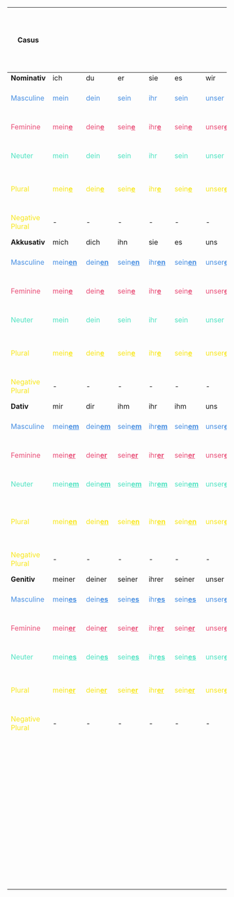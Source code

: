 <style>
blue { color: #4A90E2 }
red { color: #E94E77 }
green { color: #50E3C2 }
yellow { color: #F8E71C }
</style>

| **Casus**                        |                                          |                                        |                                     |                                     |                                     |                                    |                                    |                                    |                                  | **Relative<br>Pronomen**             | **Demonstrativartikel**                                | **Adjective:<br>Bestimmte / Definitem<br>Artikel**                                                                                          | **Adjective:<br>Unbestimmte / Indefinitem<br>Artikel**                                                                                                                                                                                              | **Adjective:<br>Ohne / Null<br>Artikel**                           | **Adjektiv als Nomen:<br>Bestimmte / Definitem<br>Artikel**                              | **Adjektiv als Nomen:<br>Unbestimmte / Indefinitem<br>Artikel**                           | **Komparativ**                                                    | **Superlativ**                                                   | **Welch**                                                |
|----------------------------------|------------------------------------------|----------------------------------------|-------------------------------------|-------------------------------------|-------------------------------------|------------------------------------|------------------------------------|------------------------------------|----------------------------------|--------------------------------------|--------------------------------------------------------|---------------------------------------------------------------------------------------------------------------------------------------------|-----------------------------------------------------------------------------------------------------------------------------------------------------------------------------------------------------------------------------------------------------|--------------------------------------------------------------------|------------------------------------------------------------------------------------------|-------------------------------------------------------------------------------------------|-------------------------------------------------------------------|------------------------------------------------------------------|----------------------------------------------------------|
| **Nominativ**                    | ich                                      | du                                     | er                                  | sie                                 | es                                  | wir                                | ihr                                | sie                                | Sie                              |                                      | -                                                      | -                                                                                                                                           | -                                                                                                                                                                                                                                                   | -                                                                  | -                                                                                        | -                                                                                         |                                                                   |                                                                  |  -                                                       |
| <blue>Masculine</blue>           | <blue>mein</blue>                        | <blue>dein</blue>                      | <blue>sein</blue>                   | <blue>ihr</blue>                    | <blue>sein</blue>                   | <blue>unser</blue>                 | <blue>euer</blue>                  | <blue>ihr</blue>                   | <blue>Ihr</blue>                 | <blue>der</blue>                     | <blue>dies<u><b>er</b></u> Mann</blue>                 | <blue>der gross<u><b>e</u></b> Mann</blue>                                                                                                  | <blue>ein gross<u><b>er</u></b> Mann</blue>                                                                                                                                                                                                         | <blue>gross<u><b>er</u></b> Mann</blue>                            | <blue>der <u><b>G</b></u>ross<u><b>e</u></b> Mann</blue>                                 | <blue>ein <u><b>G</b></u>ross<u><b>er</u></b> Mann</blue>                                 | <blue>der gr<u><b>ö</b></u>ss<u><b>erer</b></u> Mann</blue>       | <blue>der gr<u><b>ö</b></u>ss<u><b>te</b></u> Mann</blue>        |  <blue>welch<u><b>er</b></u> Mann</blue>                 |
| <red>Feminine</red>              | <red>mein<u><b>e</b></u></red>           | <red>dein<u><b>e</b></u></red>         | <red>sein<u><b>e</u></b></red>      | <red>ihr<u><b>e</u></b></red>       | <red>sein<u><b>e</u></b></red>      | <red>unser<u><b>e</u></b></red>    | <red>euer<u><b>e</u></b></red>     | <red>ihr<u><b>e</u></b></red>      | <red>Ihr<u><b>e</u></b></red>    | <red>die</red>                       | <red>dies<u><b>e</b></u> Frau</red>                    | <red>die gross<u><b>e</u></b> Frau</red>                                                                                                    | <red>ein<u><b>e</u></b> gross<u><b>e</u></b> Frau</red>                                                                                                                                                                                             | <red>gross<u><b>e</u></b> Frau</red>                               | <red>die <u><b>G</b></u>ross<u><b>e</u></b> Frau</red>                                   | <red>eine <u><b>G</b></u>ross<u><b>e</u></b> Frau</red>                                   | <red>die gr<u><b>ö</b></u>ss<u><b>ere</b></u> Frau</red>          | <red>die gr<u><b>ö</b></u>ss<u><b>te</b></u> Frau</red>          |  <red>welch<u><b>e</b></u> Frau</red>                    |
| <green>Neuter</green>            | <green>mein</green>                      | <green>dein</green>                    | <green>sein</green>                 | <green>ihr</green>                  | <green>sein</green>                 | <green>unser</green>               | <green>euer</green>                | <green>ihr</green>                 | <green>Ihr</green>               | <green>das</green>                   | <green>dies<u><b>es</b></u> Auto</green>               | <green>das gross<u><b>e</u></b> Auto</green>                                                                                                | <green>ein gross<u><b>es</u></b> Auto</green>                                                                                                                                                                                                       | <green>gross<u><b>es</u></b> Auto</green>                          | -                                                                                        | -                                                                                         | <green>das gr<u><b>ö</b></u>ss<u><b>eres</b></u> Auto</green>     | <green>das gr<u><b>ö</b></u>ss<u><b>te</b></u> Auto</green>      |  <green>welch<u><b>es</b></u> Auto</green>               |
| <yellow>Plural</yellow>          | <yellow>mein<u><b>e</b></u></b></yellow> | <yellow>dein<u><b>e</b></u></yellow>   | <yellow>sein<u><b>e</u></yellow>    | <yellow>ihr<u><b>e</u></yellow>     | <yellow>sein<u><b>e</u></yellow>    | <yellow>unser<u><b>e</u></yellow>  | <yellow>euer<u><b>e</u></yellow>   | <yellow>ihr<u><b>e</u></yellow>    | <yellow>Ihr<u><b>e</u></yellow>  | <yellow>die</yellow>                 | <yellow>dies<u><b>e</b></u> Leute</yellow>             | <yellow>die gross<u><b>en</b></u> Leute</yellow>                                                                                            | <yellow>gross<u><b>e</b></u> Leute</yellow><br><yellow>mein<u><b>e</b></u> gross<u><b>en</b></u> Leute</yellow>                                                                                                                                     | <yellow>gross<u><b>e</b></u> Leute</yellow>                        | <yellow>die <u><b>G</b></u>ross<u><b>en</b></u> Leute</yellow>                           | <yellow><u><b>G</b></u>ross<u><b>en</b></u> Leute</yellow>                                | <yellow>die gr<u><b>ö</b></u>ss<u><b>ere</b></u> Leute</yellow>   | <yellow>die gr<u><b>ö</b></u>ss<u><b>ten</b></u> Leute</yellow>  |  <yellow>welch<u><b>e</b></u> Leute</yellow>             |
| <yellow>Negative Plural</yellow> | -                                        | -                                      | -                                   | -                                   | -                                   | -                                  | -                                  | -                                  | -                                | -                                    | -                                                      | -                                                                                                                                           | <yellow>keine gross<u><b>en</u> Leute</yellow>                                                                                                                                                                                                      | <yellow>keine gross<u><b>en</b></u> Leute</yellow>                 | <yellow>keine <u><b>G</b></u>ross<u><b>en</b></u> Leute</yellow>                         | <yellow>keine <u><b>G</b></u>ross<u><b>en</b></u> Leute</yellow>                          | -                                                                 | -                                                                |  -                                                       |
| **Akkusativ**                    | mich                                     | dich                                   | ihn                                 | sie                                 | es                                  | uns                                | euch                               | sie                                | Sie                              |                                      | -                                                      | -                                                                                                                                           | -                                                                                                                                                                                                                                                   | -                                                                  | -                                                                                        | -                                                                                         |                                                                   |                                                                  |  -                                                       |
| <blue>Masculine</blue>           | <blue>mein<u><b>en</b></u></blue>        | <blue>dein<u><b>en</b></u></blue>      | <blue>sein<u><b>en</u></blue>       | <blue>ihr<u><b>en</u></blue>        | <blue>sein<u><b>en</u></blue>       | <blue>unser<u><b>en</u></blue>     | <blue>euer<u><b>en</u></blue>      | <blue>ihr<u><b>en</u></blue>       | <blue>Ihr<u><b>en</u></blue>     | <blue>de<u><b>n</u></b></blue>       | <blue>dies<u><b>en</b></u> Mann</blue>                 | <blue>de<u><b>n</u></b> gross<u><b>en</b></u> Mann</blue>                                                                                   | <blue>ein<u><b>en</u></b> gross<u><b>en</b></u> Mann</blue>                                                                                                                                                                                         | <blue>gross<u><b>en</b></u> Mann</blue>                            | <blue>de<u><b>n</u></b> <u><b>G</b></u>ross<u><b>en</b></u> Mann</blue>                  | <blue>einen Gross<u><b>en</b></u> Mann</blue>                                             | <blue>den gr<u><b>ö</b></u>ss<u><b>eren</b></u> Mann</blue>       | <blue>den gr<u><b>ö</b></u>ss<u><b>ten</b></u> Mann</blue>       |  <blue>welch<u><b>en</b></u> Mann</blue>                 |
| <red>Feminine</red>              | <red>mein<u><b>e</b></u></red>           | <red>dein<u><b>e</b></u></red>         | <red>sein<u><b>e</u></red>          | <red>ihr<u><b>e</u></red>           | <red>sein<u><b>e</u></red>          | <red>unser<u><b>e</u></red>        | <red>euer<u><b>e</u></red>         | <red>ihr<u><b>e</u></red>          | <red>Ihr<u><b>e</u></red>        | <red>die</red>                       | <red>dies<u><b>e</b></u> Frau</red>                    | <red>die gross<u><b>e</b></u> Frau</red>                                                                                                    | <red>ein<u><b>e</u></b> gross<u><b>e</b></u> Frau</red>                                                                                                                                                                                             | <red>gross<u><b>e</b></u> Frau</red>                               | <red>die <u><b>G</b></u>ross<u><b>e</b></u> Frau</red>                                   | <red>eine Gross<u><b>e</b></u> Frau</red>                                                 | <red>die gr<u><b>ö</b></u>ss<u><b>ere</b></u> Frau</red>          | <red>die gr<u><b>ö</b></u>ss<u><b>te</b></u> Frau</red>          |  <red>welch<u><b>e</b></u> Frau</red>                    |
| <green>Neuter</green>            | <green>mein</green>                      | <green>dein</green>                    | <green>sein</green>                 | <green>ihr</green>                  | <green>sein</green>                 | <green>unser</green>               | <green>euer</green>                | <green>ihr</green>                 | <green>Ihr</green>               | <green>das</green>                   | <green>dies<u><b>es</b></u> Auto</green>               | <green>das gross<u><b>e</b></u> Auto</green>                                                                                                | <green>ein gross<u><b>es</b></u> Auto</green>                                                                                                                                                                                                       | <green>gross<u><b>es</b></u> Auto</green>                          | -                                                                                        | -                                                                                         | <green>das gr<u><b>ö</b></u>ss<u><b>eres</b></u> Auto</green>     | <green>das gr<u><b>ö</b></u>ss<u><b>te</b></u> Auto</green>      |  <green>welch<u><b>es</b></u> Auto</green>               |
| <yellow>Plural</yellow>          | <yellow>mein<u><b>e</b></u></yellow>     | <yellow>dein<u><b>e</b></u></yellow>   | <yellow>sein<u><b>e</u></yellow>    | <yellow>ihr<u><b>e</u></yellow>     | <yellow>sein<u><b>e</u></yellow>    | <yellow>unser<u><b>e</u></yellow>  | <yellow>euer<u><b>e</u></yellow>   | <yellow>ihr<u><b>e</u></yellow>    | <yellow>Ihr<u><b>e</u></yellow>  | <yellow>die</yellow>                 | <yellow>dies<u><b>e</b></u> Leute</yellow>             | <yellow>die gross<u><b>en</b></u> Leute</yellow>                                                                                            | <yellow>gross<u><b>e</b></u> Leute</yellow><br><yellow>mein<u><b>e</b></u> gross<u><b>en</b></u> Leute</yellow>                                                                                                                                     | <yellow>gross<u><b>e</b></u> Leute</yellow>                        | <yellow><u><b>G</b></u>ross<u><b>en</b></u> Leute</yellow>                               | <yellow><u><b>G</b></u>ross<u><b>en</b></u> Leute</yellow>                                | <yellow>die gr<u><b>ö</b></u>ss<u><b>ere</b></u> Leute</yellow>   | <yellow>die gr<u><b>ö</b></u>ss<u><b>ten</b></u> Leute</yellow>  |  <yellow>welch<u><b>e</b></u> Leute</yellow>             |
| <yellow>Negative Plural</yellow> | -                                        | -                                      | -                                   | -                                   | -                                   | -                                  | -                                  | -                                  | -                                | -                                    | -                                                      | -                                                                                                                                           | <yellow>keine gross<u><b>en</b></u> Leute</yellow>                                                                                                                                                                                                  | <yellow>keine gross<u><b>en</b></u> Leute</yellow>                 | <yellow>keine <u><b>G</b></u>ross<u><b>en</b></u> Leute</yellow>                         | <yellow>keine Gross<u><b>en</b></u> Leute</yellow>                                        | -                                                                 | -                                                                |  -                                                       |
| **Dativ**                        | mir                                      | dir                                    | ihm                                 | ihr                                 | ihm                                 | uns                                | euch                               | ihnen                              | Ihnen                            |                                      | -                                                      | -                                                                                                                                           | -                                                                                                                                                                                                                                                   | -                                                                  | -                                                                                        | -                                                                                         |                                                                   |                                                                  |  -                                                       |
| <blue>Masculine</blue>           | <blue>mein<u><b>em</b></u></blue>        | <blue>dein<u><b>em</b></u></blue>      | <blue>sein<u><b>em</u></blue>       | <blue>ihr<u><b>em</u></blue>        | <blue>sein<u><b>em</u></blue>       | <blue>unser<u><b>em</u></blue>     | <blue>euer<u><b>em</u></blue>      | <blue>ihr<u><b>em</u></blue>       | <blue>Ihr<u><b>em</u></blue>     | <blue>de<u><b>m</u></b></blue>       | <blue>dies<u><b>em</b></u> Mann</blue>                 | <blue>de<u><b>m</u></b> gross<u><b>en</b></u> Mann</blue>                                                                                   | <blue>ein<u><b>em</u></b> gross<u><b>en</b></u> Mann</blue>                                                                                                                                                                                         | <blue>gross<u><b>em</b></u> Mann</blue>                            | <blue>de<u><b>m</u></b> <u><b>G</b></u>ross<u><b>en</b></u> Mann</blue>                  | <blue>ein<u><b>em</u></b> Gross<u><b>en</b></u> Mann</blue>                               | <blue>dem gr<u><b>ö</b></u>ss<u><b>erem</b></u> Mann</blue>       | <blue>dem gr<u><b>ö</b></u>ss<u><b>ten</b></u> Mann</blue>       |  <blue>welch<u><b>em</b></u> Mann</blue>                 |
| <red>Feminine</red>              | <red>mein<u><b>er</u></red>              | <red>dein<u><b>er</b></u></red>        | <red>sein<u><b>er</u></red>         | <red>ihr<u><b>er</u></red>          | <red>sein<u><b>er</u></red>         | <red>unser<u><b>er</u></red>       | <red>euer<u><b>er</u></red>        | <red>ihr<u><b>er</u></red>         | <red>Ihr<u><b>er</u></red>       | <red>d<u><b>er</u></b></red>         | <red>dies<u><b>er</b></u> Frau</red>                   | <red>d<u><b>er</u></b> gross<u><b>en</b></u> Frau</red>                                                                                     | <red>ein<u><b>er</u></b> gross<u><b>en</b></u> Frau</red>                                                                                                                                                                                           | <red>gross<u><b>er</b></u> Frau</red>                              | <red>d<u><b>er</b></u> <u><b>G</b></u>ross<u><b>en</b></u> Frau</red>                    | <red>ein<u><b>er</u></b> Gross<u><b>en</b></u> Frau</red>                                 | <red>der gr<u><b>ö</b></u>ss<u><b>erer</b></u> Frau</red>         | <red>der gr<u><b>ö</b></u>ss<u><b>ten</b></u> Frau</red>         |  <red>welch<u><b>er</b></u> Frau</red>                   |
| <green>Neuter</green>            | <green>mein<u><b>em</b></u></green>      | <green>dein<u><b>em</b></u></green>    | <green>sein<u><b>em</u></green>     | <green>ihr<u><b>em</u></green>      | <green>sein<u><b>em</u></green>     | <green>unser<u><b>em</u></green>   | <green>euer<u><b>em</u></green>    | <green>ihr<u><b>em</u></green>     | <green>Ihr<u><b>em</u></green>   | <green>de<u><b>m</u></b></green>     | <green>dies<u><b>em</b></u> Auto</green>               | <green>de<u><b>m</u></b> gross<u><b>en</b></u> Auto</green>                                                                                 | <green>ein<u><b>em</u></b> gross<u><b>en</b></u> Auto</green>                                                                                                                                                                                       | <green>gross<u><b>em</b></u> Auto</green>                          | -                                                                                        | -                                                                                         | <green>dem gr<u><b>ö</b></u>ss<u><b>erem</b></u> Auto</green>     | <green>dem gr<u><b>ö</b></u>ss<u><b>ten</b></u> Auto</green>     |  <green>welch<u><b>em</b></u> Auto</green>               |
| <yellow>Plural</yellow>          | <yellow>mein<u><b>en</b></u></yellow>    | <yellow>dein<u><b>en</b></u></yellow>  | <yellow>sein<u><b>en</u></yellow>   | <yellow>ihr<u><b>en</u></yellow>    | <yellow>sein<u><b>en</u></yellow>   | <yellow>unser<u><b>en</yellow>     | <yellow>euer<u><b>en</yellow>      | <yellow>ihr<u><b>en</yellow>       | <yellow>Ihr<u><b>en</yellow>     | <yellow>den<u><b>en</u></b></yellow> | <yellow>dies<u><b>en</b></u> Leuten</yellow>           | <yellow>de<u><b>n</u></b> gross<u><b>en</b></u> Leuten</yellow>                                                                             | <yellow>gross<u><b>e</b></u> Leuten</yellow><br><yellow>mein<u><b>en</b></u> gross<u><b>en</b></u> Leute</yellow>                                                                                                                                   | <yellow>gross<u><b>en</b></u> Leuten</yellow>                      | <yellow>de<u><b>n</u></b> <u><b>G</b></u>ross<u><b>en</b></u> Leute</yellow>             | <yellow><u><b>G</b></u>ross<u><b>en</b></u> Leute</yellow>                                | <yellow>den gr<u><b>ö</b></u>ss<u><b>eren</b></u> Leuten</yellow> | <yellow>den gr<u><b>ö</b></u>ss<u><b>ten</b></u> Leuten</yellow> |  <yellow>welch<u><b>en</b></u> Leuten</yellow>           |
| <yellow>Negative Plural</yellow> | -                                        | -                                      | -                                   | -                                   | -                                   | -                                  | -                                  | -                                  | -                                | -                                    | -                                                      | -                                                                                                                                           | <yellow>kein<u><b>en</b></u> gross<u><b>en</b></u> Leuten</yellow>                                                                                                                                                                                  | <yellow>kein<u><b>en</b></u> gross<u><b>en</b></u> Leuten</yellow> | <yellow>kein<u><b>en</b></u> Gross<u><b>en</b></u> Leute</yellow>                        | <yellow>kein<u><b>en</b></u> Gross<u><b>en</b></u> Leute</yellow>                         | -                                                                 | -                                                                |  -                                                       |
| **Genitiv**                      | meiner                                   | deiner                                 | seiner                              | ihrer                               | seiner                              | unser                              | eurer                              | ihrer                              | Ihrer                            |                                      | -                                                      | -                                                                                                                                           | -                                                                                                                                                                                                                                                   | -                                                                  | -                                                                                        | -                                                                                         |                                                                   |                                                                  |  -                                                       |
| <blue>Masculine</blue>           | <blue>mein<u><b>es</b></u></blue>        | <blue>dein<u><b>es</b></u></blue>      | <blue>sein<u><b>es</u></blue>       | <blue>ihr<u><b>es</u></blue>        | <blue>sein<u><b>es</u></blue>       | <blue>unser<u><b>es</u></blue>     | <blue>euer<u><b>es</u></blue>      | <blue>ihr<u><b>es</u></blue>       | <blue>Ihr<u><b>es</u></blue>     | <blue>de<u><b>ssen</u></b></blue>    | <blue>dies<u><b>es</b></u> Mann<u><b>es</b></u></blue> | <blue>de<u><b>s</u></b> gross<u><b>en</b></u> Mann<u><b>es</u></b></blue>                                                                   | <blue>eine<u><b>s</u></b> gross<u><b>en</b></u> Mannes</blue>                                                                                                                                                                                       | <blue>gross<u><b>en</b></u> Mannes</blue>                          | <blue>de<u><b>s</u></b> <u><b>G</b></u>ross<u><b>en</b></u> Mann<u><b>es</b></u></blue>  | <blue>ein<u><b>es</b></u> Gross<u><b>en</b></u> Mann<u><b>es</b></u></blue>               | <blue>des gr<u><b>ö</b></u>ss<u><b>eren</b></u> Mannes</blue>     | <blue>des gr<u><b>ö</b></u>ss<u><b>ten</b></u> Mannes</blue>     |  <blue>welch<u><b>es</b></u> Mann<u><b>es</b></u></blue> |
| <red>Feminine</red>              | <red>mein<u><b>er</b></u></red>          | <red>dein<u><b>er</b></u></red>        | <red>sein<u><b>er</u></red>         | <red>ihr<u><b>er</u></red>          | <red>sein<u><b>er</u></red>         | <red>unser<u><b>er</u></red>       | <red>euer<u><b>er</u></red>        | <red>ihr<u><b>er</u></red>         | <red>Ihr<u><b>er</u></red>       | <red>de<u><b>ren</u></b></red>       | <red>dies<u><b>er</b></u> Frau</red>                   | <red>d<u><b>er</u></b> gross<u><b>en</b></u> Frau</red>                                                                                     | <red>ein<u><b>er</u></b> gross<u><b>en</b></u> Frau</red>                                                                                                                                                                                           | <red>gross<u><b>er</b></u> Frau</red>                              | <red>d<u><b>er</u></b> <u><b>G</b></u>ross<u><b>en</b></u> Frau</red>                    | <red>ein<u><b>er</b></u> Gross<u><b>en</b></u> Frau</red>                                 | <red>der gr<u><b>ö</b></u>ss<u><b>erer</b></u> Frau</red>         | <red>der gr<u><b>ö</b></u>ss<u><b>ten</b></u> Frau</red>         |  <red>welch<u><b>er</b></u> Frau</red>                   |
| <green>Neuter</green>            | <green>mein<u><b>es</b></u></green>      | <green>dein<u><b>es</b></u></green>    | <green>sein<u><b>es</u></green>     | <green>ihr<u><b>es</u></green>      | <green>sein<u><b>es</u></green>     | <green>unser<u><b>es</u></green>   | <green>euer<u><b>es</u></green>    | <green>ihr<u><b>es</u></green>     | <green>Ihr<u><b>es</u></green>   | <green>de<u><b>ssen</u></b></green>  | <green>dies<u><b>es</b></u> Auto<u><b>s<u></b></green> | <green>d<u><b>es</u></b> gross<u><b>en</b></u> Auto<u><b>s</u></b></green>                                                                  | <green>ein<u><b>es</u></b> gross<u><b>er</b></u> Autos</green>                                                                                                                                                                                      | <green>gross<u><b>en</b></u> Autos</green>                         | <green>d<u><b>es</u></b> <u><b>G</b></u>ross<u><b>en</b></u> Auto<u><b>s</b></u></green> | <green>ein<u><b>es</u></b> <u><b>G</b></u>ross<u><b>en</b></u> Auto<u><b>s<u></b></green> | <green>des gr<u><b>ö</b></u>ss<u><b>eren</b></u> Autos</green>    | <green>des gr<u><b>ö</b></u>ss<u><b>ten</b></u> Autos</green>    |  <green>welch<u><b>es</b></u> Auto<u><b>s<u></b></green> |
| <yellow>Plural</yellow>          | <yellow>mein<u><b>er</b></u></yellow>    | <yellow>dein<u><b>er</b></u></yellow>  | <yellow>sein<u><b>er</u></yellow>   | <yellow>ihr<u><b>er</u></yellow>    | <yellow>sein<u><b>er</u></yellow>   | <yellow>unser<u><b>er</u></yellow> | <yellow>euer<u><b>er</u></yellow>  | <yellow>ihr<u><b>er</u></yellow>   | <yellow>Ihr<u><b>er</u></yellow> | <yellow>de<u><b>ren</u></b></yellow> | <yellow>dies<u><b>er</b></u> Leute</yellow>            | <yellow>d<u><b>er</u></b> gross<u><b>en</b></u> Leute</yellow>                                                                              | <yellow>gross<u><b>er</b></u> Leute</yellow><br><yellow>mein<u><b>er</b></u> gross<u><b>en</b></u> Leute</yellow>                                                                                                                                   | <yellow>gross<u><b>er</b></u> Leute</yellow>                       | <yellow>d<u><b>er</u></b> <u><b>G</b></u>ross<u><b>en</b></u> Leute</yellow>             | <yellow><u><b>G</b></u>ross<u><b>en</b></u> Leute</yellow>                                | <yellow>der gr<u><b>ö</b></u>ss<u><b>erer</b></u> Leute</yellow>  | <yellow>der gr<u><b>ö</b></u>ss<u><b>ten</b></u> Leute</yellow>  |  <yellow>welch<u><b>er</b></u> Leute</yellow>            |
| <yellow>Negative Plural</yellow> | -                                        | -                                      | -                                   | -                                   | -                                   | -                                  | -                                  | -                                  | -                                | -                                    | -                                                      | -                                                                                                                                           | <yellow>kein<u><b>er</u></b> gross<u><b>en</b></u> Leute</yellow>                                                                                                                                                                                   | <yellow>kein<u><b>er</u></b> gross<u><b>en</b></u> Leute</yellow>  | <yellow>keine<u><b>r</b></u> Gross<u><b>en</b></u> Leute</yellow>                        | <yellow>keine<u><b>r</b></u> Gross<u><b>en</b></u> Leute</yellow>                         | -                                                                 | -                                                                |  -                                                       |
|                                  |                                          |                                        |                                     |                                     |                                     |                                    |                                    |                                    |                                  |                                      |                                                        | Auch:<br>- diese<u><b>\_</u></b><br>- jede<u><b>\_</u></b><br>- manch<u><b>\_</u></b><br>- welche<u><b>\_</u></b><br>- dies<u><b>\_</u></b> | Adjektive auf -el -er verlieren "e":<br>- dunkel: ein dunk<u><b>ler</b></u> Wagen<br>- teuer: ein teu<u><b>er</b></u><br>Hoch verliert "c":<br>- hoch: ein <i>hohes</i> Mann<br>Adjektive auf -a keine deklination:<br>- rosa: eine rosa Brille<br> |                                                                    |                                                                                          |                                                                                           |                                                                   |                                                                  |                                                          |